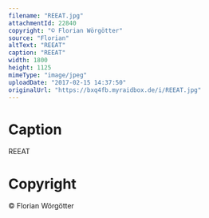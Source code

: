 ```yaml
---
filename: "REEAT.jpg"
attachmentId: 22840
copyright: "© Florian Wörgötter"
source: "Florian"
altText: "REEAT"
caption: "REEAT"
width: 1800
height: 1125
mimeType: "image/jpeg"
uploadDate: "2017-02-15 14:37:50"
originalUrl: "https://bxq4fb.myraidbox.de/i/REEAT.jpg"
---
```


# Caption

REEAT

# Copyright

© Florian Wörgötter
